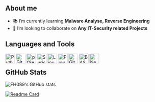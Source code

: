 ## About me 
- 📚  I’m currently learning **Malware Analyse, Reverse Engineering**   
- 👀  I’m looking to collaborate on **Any IT-Security related Projects**

## Languages and Tools

<img align="left" title="Python"  width="30px" src="https://cdn.icon-icons.com/icons2/1508/PNG/512/python_104451.png"> 

<img align="left" title="Git" width="30px" src="https://upload.wikimedia.org/wikipedia/commons/thumb/3/3f/Git_icon.svg/1200px-Git_icon.svg.png">

<img align="left" title="pfSense" width="30px" src="https://wpcomputersolutions.com/wp-content/uploads/2018/07/pfsense-logo-e1534531558807.png">

<img align="left" title="Suricata"  width="30px" src="https://idsips.files.wordpress.com/2015/10/suri-400x400.png?w=300">

<img align="left" title="Linux"  width="30px" src="https://isc.tamu.edu/~lewing/linux/sit3-shine.7.gif">

<img align="left" title="PowerShell"  width="30px" src="https://upload.wikimedia.org/wikipedia/commons/2/2f/PowerShell_5.0_icon.png">

<img align="left" title="GitHub"  width="30px" src="https://github.githubassets.com/images/modules/logos_page/GitHub-Mark.png">

<img align="left" title="BASH"  width="30px" src="https://www.vectorlogo.zone/logos/gnu_bash/gnu_bash-icon.svg">

<img align="left" title="Nessus"  width="30px" src="https://static.tenable.com/press/logos/products/Nessus-FullColor-RGB-logo.png">

<br/>

## GitHub Stats 

![FH089's GitHub stats](https://github-readme-stats.vercel.app/api?username=FH089&show_icons=true&theme=dark)


[![Readme Card](https://github-readme-stats.vercel.app/api/pin/?username=FH089&repo=Malware-Deobfuscation&theme=dark)](https://github.com/FH089/Malware-Deobfuscation)
